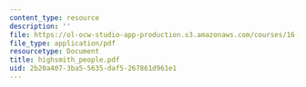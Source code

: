 ```yaml
---
content_type: resource
description: ''
file: https://ol-ocw-studio-app-production.s3.amazonaws.com/courses/16-355j-software-engineering-concepts-fall-2005/2b20a4073ba55635daf5267861d961e1_highsmith_people.pdf
file_type: application/pdf
resourcetype: Document
title: highsmith_people.pdf
uid: 2b20a407-3ba5-5635-daf5-267861d961e1
---
```

